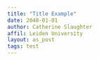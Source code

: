 ```yaml
---
title: "Title Example"
date: 2048-01-01
author: Catherine Slaughter
affil: Leiden University
layout: as_post
tags: test
---
```



